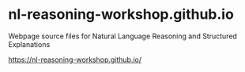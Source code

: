 # nl-reasoning-workshop.github.io
Webpage source files for Natural Language Reasoning and Structured Explanations

https://nl-reasoning-workshop.github.io/
